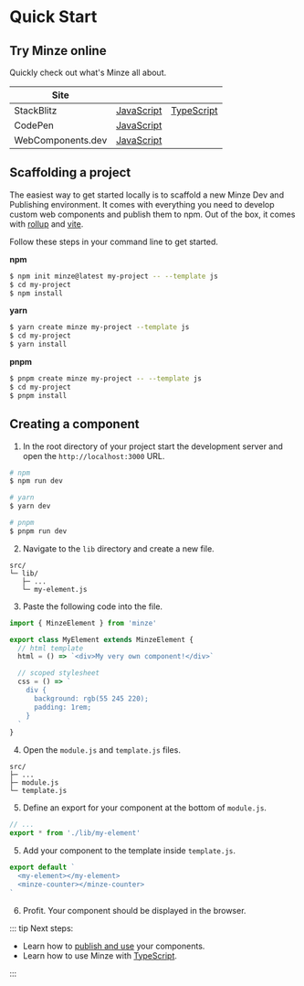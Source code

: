 # Quick Start

## Try Minze online

Quickly check out what's Minze all about.

| Site              |                                                                                                                             |                                                                                                                             |
| ----------------- | --------------------------------------------------------------------------------------------------------------------------- | --------------------------------------------------------------------------------------------------------------------------- |
| StackBlitz        | [JavaScript](https://stackblitz.com/github/n6ai/minze/tree/main/packages/create-minze/template-js?title=Minze&terminal=dev) | [TypeScript](https://stackblitz.com/github/n6ai/minze/tree/main/packages/create-minze/template-ts?title=Minze&terminal=dev) |
| CodePen           | [JavaScript](https://codepen.io/sergejcodes/pen/WNZVjPo)                                                                    |                                                                                                                             |
| WebComponents.dev | [JavaScript](https://webcomponents.dev/edit/0W3vWxuoJlmRHGmgLVVx/src/index.js?p=stories)                                    |                                                                                                                             |

## Scaffolding a project

The easiest way to get started locally is to scaffold a new Minze Dev and Publishing environment. It comes with everything you need to develop custom web components and publish them to npm. Out of the box, it comes with [rollup](https://rollupjs.org/) and [vite](https://vitejs.dev/).

Follow these steps in your command line to get started.

**npm**

```bash
$ npm init minze@latest my-project -- --template js
$ cd my-project
$ npm install
```

**yarn**

```bash
$ yarn create minze my-project --template js
$ cd my-project
$ yarn install
```

**pnpm**

```bash
$ pnpm create minze my-project -- --template js
$ cd my-project
$ pnpm install
```

## Creating a component

1. In the root directory of your project start the development server and open the `http://localhost:3000` URL.

```bash
# npm
$ npm run dev

# yarn
$ yarn dev

# pnpm
$ pnpm run dev
```

2. Navigate to the `lib` directory and create a new file.

```
src/
└─ lib/
   ├─ ...
   └─ my-element.js
```

3. Paste the following code into the file.

```js
import { MinzeElement } from 'minze'

export class MyElement extends MinzeElement {
  // html template
  html = () => `<div>My very own component!</div>`

  // scoped stylesheet
  css = () => `
    div {
      background: rgb(55 245 220);
      padding: 1rem;
    }
  `
}
```

4. Open the `module.js` and `template.js` files.

```
src/
├─ ...
├─ module.js
└─ template.js
```

5. Define an export for your component at the bottom of `module.js`.

```js
// ...
export * from './lib/my-element'
```

5. Add your component to the template inside `template.js`.

```js
export default `
  <my-element></my-element>
  <minze-counter></minze-counter>
`
```

6. Profit. Your component should be displayed in the browser.

::: tip Next steps:

- Learn how to [publish and use](/guide/publishing) your components.
- Learn how to use Minze with [TypeScript](/guide/advanced-typescript).

:::
